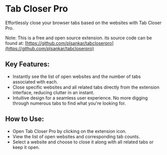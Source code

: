 # Tab Closer Pro

Effortlessly close your browser tabs based on the websites with Tab Closer Pro.

Note: This is a free and open source extension. its source code can be found at: [https://github.com/plsankar/tabcloserpro](https://github.com/plsankar/tabcloserpro)

## Key Features:

-   Instantly see the list of open websites and the number of tabs associated with each.
-   Close specific websites and all related tabs directly from the extension interface, reducing clutter in an instant.
-   Intuitive design for a seamless user experience. No more digging through numerous tabs to find what you're looking for.

## How to Use:

-   Open Tab Closer Pro by clicking on the extension icon.
-   View the list of open websites and corresponding tab counts.
-   Select a website and choose to close it along with all related tabs or keep it open.
